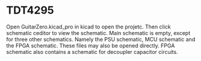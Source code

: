 # TDT4295

Open GuitarZero.kicad_pro in kicad to open the projetc. Then click schematic ceditor to view the schematic. 
Main schematic is empty, except for three other schematics. Namely the PSU schematic, MCU schematic and the FPGA schematic. These files may also be opened directly.
FPGA schematic also contains a schematic for decoupler capacitor circuits.
